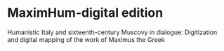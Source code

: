 # MaximHum-digital edition
Humanistic Italy and sixteenth-century Muscovy in dialogue: Digitization and digital mapping of the work of Maximus the Greek
